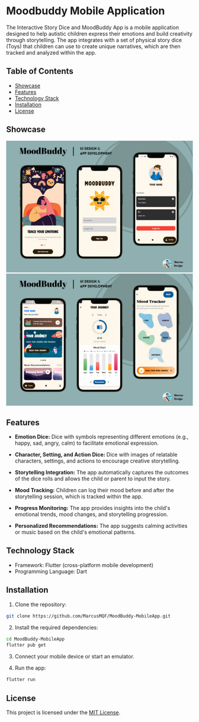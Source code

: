 # Moodbuddy Mobile Application

The Interactive Story Dice and MoodBuddy App is a mobile application designed to help autistic children express their emotions and build creativity through storytelling. The app integrates with a set of physical story dice (Toys) that children can use to create unique narratives, which are then tracked and analyzed within the app.

## Table of Contents

- [Showcase](#showcase)
- [Features](#features)
- [Technology Stack](#technology-stack)
- [Installation](#installation)
- [License](#license)

## Showcase

<img src="Demo1.png" alt="Demo1" width="900"/> 
<img src="Demo2.png" alt="Demo2" width="900"/>

## Features

- **Emotion Dice:** Dice with symbols representing different emotions (e.g., happy, sad, angry, calm) to facilitate emotional expression.

- **Character, Setting, and Action Dice:** Dice with images of relatable characters, settings, and actions to encourage creative storytelling.

- **Storytelling Integration:** The app automatically captures the outcomes of the dice rolls and allows the child or parent to input the story.

- **Mood Tracking:** Children can log their mood before and after the storytelling session, which is tracked within the app.

- **Progress Monitoring:** The app provides insights into the child's emotional trends, mood changes, and storytelling progression.

- **Personalized Recommendations:** The app suggests calming activities or music based on the child's emotional patterns.

## Technology Stack

- Framework: Flutter (cross-platform mobile development)
- Programming Language: Dart


## Installation

1. Clone the repository:

```bash
git clone https://github.com/MarcusMQF/MoodBuddy-MobileApp.git
```

2. Install the required dependencies:

```bash
cd MoodBuddy-MobileApp
flutter pub get
```
3. Connect your mobile device or start an emulator.

4. Run the app:

```bash
flutter run
```

## License

This project is licensed under the [MIT License](LICENSE).